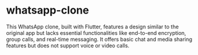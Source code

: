 # whatsapp-clone
This WhatsApp clone, built with Flutter, features a design similar to the original app but lacks essential functionalities like end-to-end encryption, group calls, and real-time messaging. It offers basic chat and media sharing features but does not support voice or video calls.
